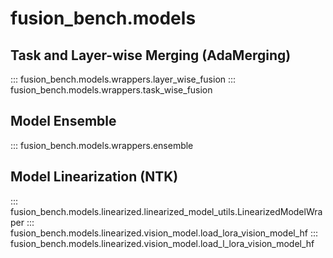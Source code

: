 # fusion_bench.models


## Task and Layer-wise Merging (AdaMerging)

::: fusion_bench.models.wrappers.layer_wise_fusion
::: fusion_bench.models.wrappers.task_wise_fusion

## Model Ensemble

::: fusion_bench.models.wrappers.ensemble

## Model Linearization (NTK)

::: fusion_bench.models.linearized.linearized_model_utils.LinearizedModelWraper
::: fusion_bench.models.linearized.vision_model.load_lora_vision_model_hf
::: fusion_bench.models.linearized.vision_model.load_l_lora_vision_model_hf
